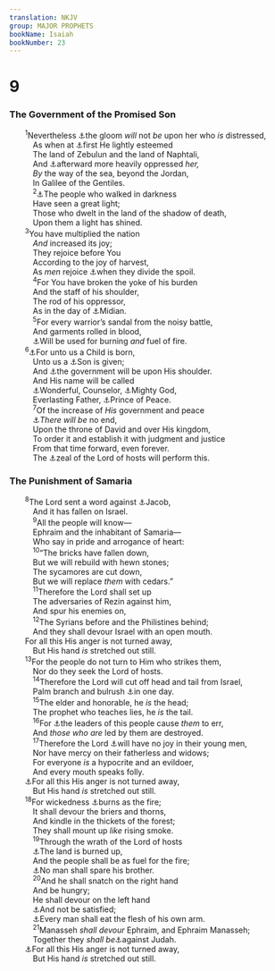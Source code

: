```yaml
---
translation: NKJV
group: MAJOR PROPHETS
bookName: Isaiah 
bookNumber: 23
---
```


<div class="title"><h1>9</h1><h3>The Government of the Promised Son</h3></div>
<span class="verse es_9_1">  <sup>1</sup>Nevertheless <a data-toggle="tooltip" data-placement="bottom" title="Is. 8:22">⚓</a>the gloom <i>will</i> not <i>be</i> upon her who <i>is</i> distressed,<br/>   As when at <a data-toggle="tooltip" data-placement="bottom" title="2 Kin. 15:29; 2 Chr. 16:4">⚓</a>first He lightly esteemed<br/>   The land of Zebulun and the land of Naphtali,<br/>   And <a data-toggle="tooltip" data-placement="bottom" title="Matt. 4:13–16">⚓</a>afterward more heavily oppressed <i>her,</i><br/>   <i>By</i> the way of the sea, beyond the Jordan,<br/>   In Galilee of the Gentiles.<br/></span>
<span class="verse es_9_2">   <sup>2</sup><a data-toggle="tooltip" data-placement="bottom" title="Matt. 4:16; Luke 1:79; 2 Cor. 4:6; Eph. 5:8">⚓</a>The people who walked in darkness<br/>   Have seen a great light;<br/>   Those who dwelt in the land of the shadow of death,<br/>   Upon them a light has shined.<br/></span>
<span class="verse es_9_3">  <sup>3</sup>You have multiplied the nation<br/>   <i>And</i> increased its joy;<br/>   They rejoice before You<br/>   According to the joy of harvest,<br/>   As <i>men</i> rejoice <a data-toggle="tooltip" data-placement="bottom" title="Judg. 5:30">⚓</a>when they divide the spoil.<br/></span>
<span class="verse es_9_4">   <sup>4</sup>For You have broken the yoke of his burden<br/>   And the staff of his shoulder,<br/>   The rod of his oppressor,<br/>   As in the day of <a data-toggle="tooltip" data-placement="bottom" title="Judg. 7:22">⚓</a>Midian.<br/></span>
<span class="verse es_9_5">   <sup>5</sup>For every warrior’s sandal from the noisy battle,<br/>   And garments rolled in blood,<br/>   <a data-toggle="tooltip" data-placement="bottom" title="Is. 66:15">⚓</a>Will be used for burning <i>and</i> fuel of fire.<br/></span>
<span class="verse es_9_6">  <sup>6</sup><a data-toggle="tooltip" data-placement="bottom" title="(Is. 7:14; Luke 2:11); John 1:45">⚓</a>For unto us a Child is born,<br/>   Unto us a <a data-toggle="tooltip" data-placement="bottom" title="Luke 2:7; (John 3:16; 1 John 4:9)">⚓</a>Son is given;<br/>   And <a data-toggle="tooltip" data-placement="bottom" title="(Matt. 28:18; 1 Cor. 15:25); Rev. 12:5">⚓</a>the government will be upon His shoulder.<br/>   And His name will be called<br/>   <a data-toggle="tooltip" data-placement="bottom" title="Judg. 13:18">⚓</a>Wonderful, Counselor, <a data-toggle="tooltip" data-placement="bottom" title="Titus 2:13">⚓</a>Mighty God,<br/>   Everlasting Father, <a data-toggle="tooltip" data-placement="bottom" title="Eph. 2:14">⚓</a>Prince of Peace.<br/></span>
<span class="verse es_9_7">   <sup>7</sup>Of the increase of <i>His</i> government and peace<br/>   <a data-toggle="tooltip" data-placement="bottom" title="Dan. 2:44; Matt. 1:1, 6; Luke 1:32, 33; John 7:42">⚓</a><i>There</i> <i>will</i> <i>be</i> no end,<br/>   Upon the throne of David and over His kingdom,<br/>   To order it and establish it with judgment and justice<br/>   From that time forward, even forever.<br/>   The <a data-toggle="tooltip" data-placement="bottom" title="Is. 37:32">⚓</a>zeal of the Lord of hosts will perform this.<br/></span>
<div class="title"><h3>The Punishment of Samaria</h3></div>
<span class="verse es_9_8">  <sup>8</sup>The Lord sent a word against <a data-toggle="tooltip" data-placement="bottom" title="Gen. 32:28">⚓</a>Jacob,<br/>   And it has fallen on Israel.<br/></span>
<span class="verse es_9_9">   <sup>9</sup>All the people will know—<br/>   Ephraim and the inhabitant of Samaria—<br/>   Who say in pride and arrogance of heart:<br/></span>
<span class="verse es_9_10">   <sup>10</sup>“The bricks have fallen down,<br/>   But we will rebuild with hewn stones;<br/>   The sycamores are cut down,<br/>   But we will replace <i>them</i> with cedars.”<br/></span>
<span class="verse es_9_11">   <sup>11</sup>Therefore the Lord shall set up<br/>   The adversaries of Rezin against him,<br/>   And spur his enemies on,<br/></span>
<span class="verse es_9_12">   <sup>12</sup>The Syrians before and the Philistines behind;<br/>   And they shall devour Israel with an open mouth.<br/>  For all this His anger is not turned away,<br/>   But His hand <i>is</i> stretched out still.<br/></span>
<span class="verse es_9_13">  <sup>13</sup>For the people do not turn to Him who strikes them,<br/>   Nor do they seek the Lord of hosts.<br/></span>
<span class="verse es_9_14">   <sup>14</sup>Therefore the Lord will cut off head and tail from Israel,<br/>   Palm branch and bulrush <a data-toggle="tooltip" data-placement="bottom" title="Rev. 18:8">⚓</a>in one day.<br/></span>
<span class="verse es_9_15">   <sup>15</sup>The elder and honorable, he <i>is</i> the head;<br/>   The prophet who teaches lies, he <i>is</i> the tail.<br/></span>
<span class="verse es_9_16">   <sup>16</sup>For <a data-toggle="tooltip" data-placement="bottom" title="Is. 3:12; Mic. 3:1, 5, 9; Matt. 15:14">⚓</a>the leaders of this people cause <i>them</i> to err,<br/>   And <i>those</i> <i>who</i> <i>are</i> led by them are destroyed.<br/></span>
<span class="verse es_9_17">   <sup>17</sup>Therefore the Lord <a data-toggle="tooltip" data-placement="bottom" title="Ps. 147:10">⚓</a>will have no joy in their young men,<br/>   Nor have mercy on their fatherless and widows;<br/>   For everyone <i>is</i> a hypocrite and an evildoer,<br/>   And every mouth speaks folly.<br/>  <a data-toggle="tooltip" data-placement="bottom" title="Is. 5:25">⚓</a>For all this His anger is not turned away,<br/>   But His hand <i>is</i> stretched out still.<br/></span>
<span class="verse es_9_18">  <sup>18</sup>For wickedness <a data-toggle="tooltip" data-placement="bottom" title="Ps. 83:14; (Is. 1:7; 10:17); Nah. 1:10; Mal. 4:1">⚓</a>burns as the fire;<br/>   It shall devour the briers and thorns,<br/>   And kindle in the thickets of the forest;<br/>   They shall mount up <i>like</i> rising smoke.<br/></span>
<span class="verse es_9_19">   <sup>19</sup>Through the wrath of the Lord of hosts<br/>   <a data-toggle="tooltip" data-placement="bottom" title="Is. 8:22">⚓</a>The land is burned up,<br/>   And the people shall be as fuel for the fire;<br/>   <a data-toggle="tooltip" data-placement="bottom" title="Mic. 7:2, 6">⚓</a>No man shall spare his brother.<br/></span>
<span class="verse es_9_20">   <sup>20</sup>And he shall snatch on the right hand<br/>   And be hungry;<br/>   He shall devour on the left hand<br/>   <a data-toggle="tooltip" data-placement="bottom" title="Lev. 26:26">⚓</a>And not be satisfied;<br/>   <a data-toggle="tooltip" data-placement="bottom" title="Jer. 19:9">⚓</a>Every man shall eat the flesh of his own arm.<br/></span>
<span class="verse es_9_21">   <sup>21</sup>Manasseh <i>shall</i> <i>devour</i> Ephraim, and Ephraim Manasseh;<br/>   Together they <i>shall</i> <i>be</i><a data-toggle="tooltip" data-placement="bottom" title="2 Chr. 28:6, 8; Is. 11:13">⚓</a>against Judah.<br/>  <a data-toggle="tooltip" data-placement="bottom" title="Is. 9:12, 17">⚓</a>For all this His anger is not turned away,<br/>   But His hand <i>is</i> stretched out still.<br/></span>
